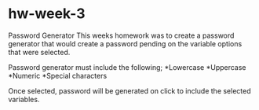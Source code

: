 # hw-week-3
Password Generator
This weeks homework was to create a password generator that would create a password pending on the variable options that were selected.

Password generator must include the following;
 *Lowercase
 *Uppercase
 *Numeric
 *Special characters
 
 Once selected, password will be generated on click to include the selected variables.

